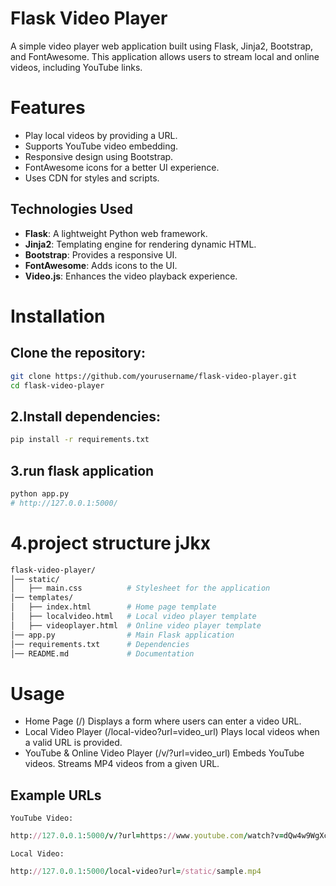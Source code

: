 # Flask Video Player
A simple video player web application built using Flask, Jinja2, Bootstrap, and FontAwesome. This application allows users to stream local and online videos, including YouTube links.

# Features
- Play local videos by providing a URL.
- Supports YouTube video embedding.
- Responsive design using Bootstrap.
- FontAwesome icons for a better UI experience.
- Uses CDN for styles and scripts.

## Technologies Used
- **Flask**: A lightweight Python web framework.
- **Jinja2**: Templating engine for rendering dynamic HTML.
- **Bootstrap**: Provides a responsive UI.
- **FontAwesome**: Adds icons to the UI.
- **Video.js**: Enhances the video playback experience.

# Installation
## Clone the repository:
```sh
git clone https://github.com/yourusername/flask-video-player.git
cd flask-video-player
```

## 2.Install dependencies:
```bash
pip install -r requirements.txt
```

## 3.run flask application
```bash
python app.py
# http://127.0.0.1:5000/
```

# 4.project structure jJkx
```bash
flask-video-player/
│── static/
│   ├── main.css          # Stylesheet for the application
│── templates/
│   ├── index.html        # Home page template
│   ├── localvideo.html   # Local video player template
│   ├── videoplayer.html  # Online video player template
│── app.py                # Main Flask application
│── requirements.txt      # Dependencies
│── README.md             # Documentation
```

# Usage
- Home Page (/)
Displays a form where users can enter a video URL.
- Local Video Player (/local-video?url=video_url)
Plays local videos when a valid URL is provided.
- YouTube & Online Video Player (/v/?url=video_url)
Embeds YouTube videos.
Streams MP4 videos from a given URL.

## Example URLs
    YouTube Video:
```ruby
http://127.0.0.1:5000/v/?url=https://www.youtube.com/watch?v=dQw4w9WgXcQ
```
    Local Video:
```ruby
http://127.0.0.1:5000/local-video?url=/static/sample.mp4 
```

